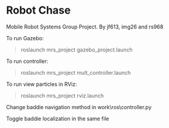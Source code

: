 # Robot Chase
Mobile Robot Systems Group Project. By jf613, img26 and rs968

To run Gazebo:
> roslaunch mrs_project gazebo_project.launch

To run controller:
> roslaunch mrs_project mult_controller.launch

To run view particles in RViz:
> roslaunch mrs_project rviz.launch

Change baddie navigation method in work\ros\controller.py

Toggle baddie localization in the same file

